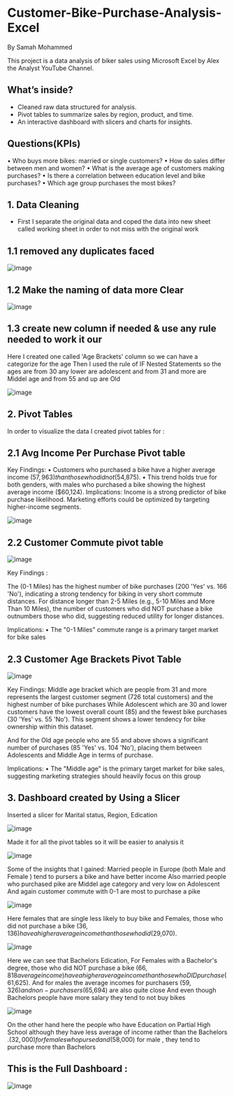 # Customer-Bike-Purchase-Analysis-Excel

By Samah Mohammed 

This project is a data analysis of biker sales using Microsoft Excel by Alex the Analyst YouTube Channel.

## What’s inside?
- Cleaned raw data structured for analysis.
- Pivot tables to summarize sales by region, product, and time.
- An interactive dashboard with slicers and charts for insights.


## Questions(KPIs)
•	Who buys more bikes: married or single customers?
•	How do sales differ between men and women?
•	What is the average age of customers making purchases?
•	Is there a correlation between education level and bike purchases?
•	Which age group purchases the most bikes?


## 1. Data Cleaning
- First I separate the original data and coped the data into new sheet called working sheet in order to not miss with the original work 

## 1.1 removed any duplicates faced

![image](https://github.com/user-attachments/assets/e2538892-2797-455a-bb33-f98ca9729826)

## 1.2 Make the naming of data more Clear  
![image](https://github.com/user-attachments/assets/0cba7c14-899e-4bfa-85c6-ac1b872dbc18)

## 1.3 create new column if needed & use any rule needed to work it our

Here I created one called 'Age Brackets' column so we can have a categorize for the age 
Then I used the rule of IF Nested Statements so the ages are from 30 any lower are adolescent and from 31 and more are Middel age and from 55 and up are Old

![image](https://github.com/user-attachments/assets/0f21caa1-7290-4db4-ab37-ff130790d468)


## 2. Pivot Tables
In order to visualize the data I created pivot tables for : 

## 2.1 Avg Income Per Purchase Pivot table

Key Findings: 
•	Customers who purchased a bike have a higher average income ($57,963) than those who did not ($54,875).
•	This trend holds true for both genders, with males who purchased a bike showing the highest average income ($60,124).
Implications:
 Income is a strong predictor of bike purchase likelihood. Marketing efforts could be optimized by targeting higher-income segments.

![image](https://github.com/user-attachments/assets/fd488c85-dbc9-447a-bf21-2fa9dbc312ad)


## 2.2 Customer Commute pivot table

![image](https://github.com/user-attachments/assets/7ddaa1ca-30d8-4235-8286-2fb583ee741b)

Key Findings : 

The (0-1 Miles) has the highest number of bike purchases (200 'Yes' vs. 166 'No'), indicating a strong tendency for biking in very short commute distances.
For distance longer than 2-5 Miles (e.g., 5-10 Miles and More Than 10 Miles), the number of customers who did NOT purchase a bike outnumbers those who did, suggesting reduced utility for longer distances.

Implications: 
•	The "0-1 Miles" commute range is a primary target market for bike sales

## 2.3 Customer Age Brackets Pivot Table 
![image](https://github.com/user-attachments/assets/8cd5b6f7-269d-4e1f-b6e4-b0cb740191c6)

Key Findings:
Middle age bracket which are people from 31 and more represents the largest customer segment (726 total customers) and the highest number of bike purchases
While Adolescent which are 30 and lower customers have the lowest overall count (85) and the fewest bike purchases (30 'Yes' vs. 55 'No'). This segment shows a lower tendency for bike ownership within this dataset.

And for the Old age people who are 55 and above shows a significant number of purchases (85 'Yes' vs. 104 'No'), placing them between Adolescents and Middle Age in terms of purchase.

Implications: 
•	The "Middle age" is the primary target market for bike sales, suggesting marketing strategies should heavily focus on this group

## 3. Dashboard created by Using a Slicer

Inserted a slicer for Marital status, Region, Edication

![image](https://github.com/user-attachments/assets/05196948-5b1b-46d8-9557-421311fd5ce8)

Made it for all the pivot tables so it will be easier to analysis it 

![image](https://github.com/user-attachments/assets/eab1c753-7637-4010-8a0c-d66f0ae42fe0)

Some of the insights that I gained: 
Married people in Europe (both Male and Female ) tend to pursers a bike and have better income
Also married people who purchased pike are Middel age category and very low on Adolescent 
And again customer commute with 0-1 are most to purchase a pike 

![image](https://github.com/user-attachments/assets/f3061036-a730-47e5-959d-9493929c69bd)

Here females that are single less likely to buy bike and Females, those who did not purchase a bike ($36,136) have a higher average income than those who did ($29,070).

![image](https://github.com/user-attachments/assets/c0461e7c-6d8a-4d01-a598-ce4171f86e39)


Here we can see that Bachelors Edication, For Females with a Bachelor's degree, those who did NOT purchase a bike ($66,818 average income) have a higher average income than those who DID purchase ($61,625).
And for males the average incomes for purchasers ($59,326) and non-purchasers ($65,694) are also quite close
And even though Bachelors people have more salary they tend to not buy bikes

![image](https://github.com/user-attachments/assets/2aa4820b-2a14-4b9d-bb7c-4d6cb9893c4d)

On the other hand here the people who have Education on Partial High School although they have less average of income rather than the  Bachelors .($32,000) for females who pursed and ($58,000) for male , they tend to purchase more than Bachelors

## This is the Full Dashboard :

![image](https://github.com/user-attachments/assets/180ac65f-a3aa-49e5-964f-164f166cc148)


